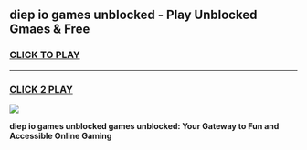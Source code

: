 
## diep io games unblocked - Play Unblocked Gmaes & Free
<h3>
<a href="https://news.freeplayer.one?title=diep_io_games_unblocked&ref=23F">CLICK TO PLAY</a></h3>
<hr>

<h3>
<a href="https://news.freeplayer.one?title=diep_io_games_unblocked&ref=23F">CLICK 2 PLAY</a>
  
</h3>

<a href="https://news.freeplayer.one?title=diep_io_games_unblocked&ref=23F/"><img src="https://clearcache.store/games.png"></a>


**diep io games unblocked games unblocked: Your Gateway to Fun and Accessible Online Gaming**
